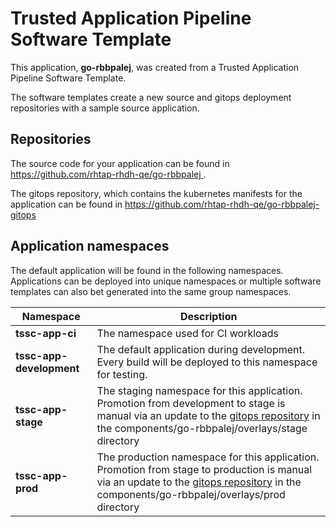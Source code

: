 # Trusted Application Pipeline Software Template

This application, **go-rbbpalej**, was created from a Trusted Application Pipeline Software Template.

The software templates create a new source and gitops deployment repositories with a sample source application. 

## Repositories

The source code for your application can be found in [https://github.com/rhtap-rhdh-qe/go-rbbpalej ](https://github.com/rhtap-rhdh-qe/go-rbbpalej ).
 
The gitops repository, which contains the kubernetes manifests for the application can be found in 
[https://github.com/rhtap-rhdh-qe/go-rbbpalej-gitops ](https://github.com/rhtap-rhdh-qe/go-rbbpalej-gitops ) 

## Application namespaces 

The default application will be found in the following namespaces. Applications can be deployed into unique namespaces or multiple software templates can also bet generated into the same group namespaces.  

|  Namespace   |  Description   |  
| -------- | -------- |
| **tssc-app-ci** | The namespace used for CI workloads |
| **tssc-app-development** | The default application during development. Every build will be deployed to this namespace for testing. |
| **tssc-app-stage** | The staging namespace for this application. Promotion from development to stage is manual via an update to the [gitops repository](https://github.com/rhtap-rhdh-qe/go-rbbpalej-gitops ) in the components/go-rbbpalej/overlays/stage directory |
| **tssc-app-prod** | The production namespace for this application. Promotion from stage to production is manual via an update to the [gitops repository](https://github.com/rhtap-rhdh-qe/go-rbbpalej-gitops ) in the components/go-rbbpalej/overlays/prod directory |